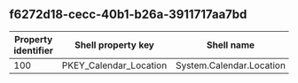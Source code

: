 ## f6272d18-cecc-40b1-b26a-3911717aa7bd

Property identifier | Shell property key | Shell name | Alias
--- | --- | --- | ---
100 | PKEY_Calendar_Location | System.Calendar.Location | 

